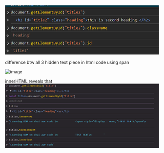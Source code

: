 ![alt text](image-1.png)


difference btw all 3
hidden text piece in html code using span

![image](https://github.com/user-attachments/assets/5faec9f8-6c5e-49d1-95e4-8eeda58de9e5)

innerHTML reveals that
![alt text](image.png)
